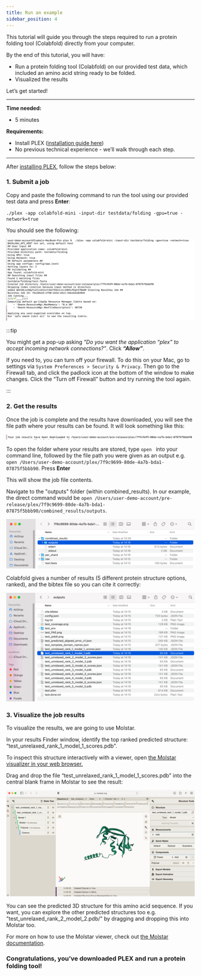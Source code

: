 ```yaml
---
title: Run an example
sidebar_position: 4
---
```


This tutorial will guide you through the steps required to run a protein folding tool (Colabfold) directly from your computer.

By the end of this tutorial, you will have:

* Run a protein folding tool (Colabfold) on our provided test data, which included an amino acid string ready to be folded.
* Visualized the results

Let’s get started!

---

**Time needed:**
- 5 minutes

**Requirements:**

- Install PLEX ([installation guide here](../getting-started/install-plex.md))
- No previous technical experience - we’ll walk through each step.

---

After [installing PLEX](../getting-started/install-plex.md), follow the steps below:

### 1. Submit a job

Copy and paste the following command to run the tool using our provided test data and press **Enter**:

```
./plex -app colabfold-mini -input-dir testdata/folding -gpu=true -network=true
```

You should see the following:

![submitted](protein-folding-job-running-14mar23.png)

:::tip

You might get a pop-up asking *"Do you want the application “plex” to accept incoming network connections?”*. Click ***“Allow”***.

If you need to, you can turn off your firewall. To do this on your Mac, go to settings via `System Preferences > Security & Privacy`. Then go to the Firewall tab, and click the padlock icon at the bottom of the window to make changes. Click the “Turn off Firewall” button and try running the tool again.

:::

### 2. Get the results

Once the job is complete and the results have downloaded, you will see the file path where your results can be found. It will look something like this: 

![result.png](protein-folding-results-downloaded-14mar23.png)

To open the folder where your results are stored, type ```open ``` into your command line, followed by the file path you were given as an output e.g. ```open /Users/user-demo-account/plex/7f9c9699-80de-4a7b-bda1-07875f5bbb90```. Press **Enter**

This will show the job file contents.

Navigate to the "outputs" folder (within combined_results). In our example, the direct command would be ```open /Users/user-demo-account/pre-release/plex/7f9c9699-80de-4a7b-bda1-07875f5bbb90/combined_results/outputs```.

![InstallationTutorial_Screenshot_with_results_folder](open-folder-after-results-14mar23.png)

Colabfold gives a number of results (5 different protein structure options, ranked), and the bibtex file so you can cite it correctly:

![resultcontent.png](protein-folding-results-14mar23.png)

### 3. Visualize the job results

To visualize the results, we are going to use Molstar.

In your results Finder window, identify the top ranked predicted structure: “test_unrelaxed_rank_1_model_1_scores.pdb".

To inspect this structure interactively with a viewer, open [the Molstar visualizer in your web browser.](https://molstar.org/viewer/)

Drag and drop the file “test_unrelaxed_rank_1_model_1_scores.pdb" into the central blank frame in Molstar to see the result:

![molstar](protein-folding-result-molstar-14mar23.png)

You can see the predicted 3D structure for this amino acid sequence. If you want, you can explore the other predicted structures too e.g. "test_unrelaxed_rank_2_model_2.pdb/" by dragging and dropping this into Molstar too.

For more on how to use the Molstar viewer, check out [the Molstar documentation](https://molstar.org/viewer-docs/).

### Congratulations, you’ve downloaded PLEX and run a protein folding tool!